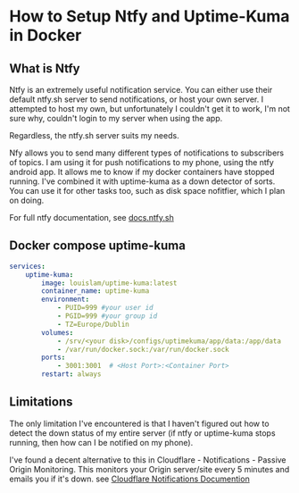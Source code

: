 # How to Setup Ntfy and Uptime-Kuma in Docker
## What is Ntfy
Ntfy is an extremely useful notification service. You can either use their default ntfy.sh server to send notifications, or host your own server. I attempted to host my own, but unfortunately I couldn't get it to work, I'm not sure why, couldn't login to my server when using the app.

Regardless, the ntfy.sh server suits my needs.

Nfy allows you to send many different types of notifications to subscribers of topics.
I am using it for push notifications to my phone, using the ntfy android app. It allows me to know if my docker containers have stopped running.
I've combined it with uptime-kuma as a down detector of sorts.
You can use it for other tasks too, such as disk space nofitfier, which I plan on doing.

For full ntfy documentation, see [docs.ntfy.sh](https://docs.ntfy.sh/)

## Docker compose uptime-kuma
``` yaml
services:
    uptime-kuma:
        image: louislam/uptime-kuma:latest
        container_name: uptime-kuma
        environment:
            - PUID=999 #your user id
            - PGID=999 #your group id
            - TZ=Europe/Dublin
        volumes:
            - /srv/<your disk>/configs/uptimekuma/app/data:/app/data
            - /var/run/docker.sock:/var/run/docker.sock
        ports:
            - 3001:3001  # <Host Port>:<Container Port>
        restart: always  
```

## Limitations
The only limitation I've encountered is that I haven't figured out how to detect the down status of my entire server (if ntfy or uptime-kuma stops running, then how can I be notified on my phone). 

I've found a decent alternative to this in Cloudflare - Notifications - Passive Origin Monitoring. This monitors your Origin server/site every 5 minutes and emails you if it's down. see [Cloudflare Notifications Documention](https://developers.cloudflare.com/fundamentals/notifications/)
